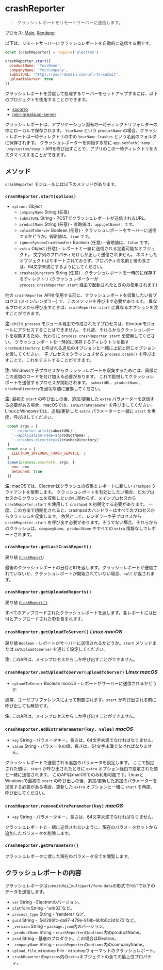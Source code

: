 # crashReporter

> クラッシュレポートをリモートサーバーに送信します。

プロセス: [Main](../glossary.md#main-process), [Renderer](../glossary.md#renderer-process)

以下は、リモートサーバーにクラッシュレポートを自動的に送信する例です。

```javascript
const {crashReporter} = require('electron')

crashReporter.start({
  productName: 'YourName',
  companyName: 'YourCompany',
  submitURL: 'https://your-domain.com/url-to-submit',
  uploadToServer: true
})
```

クラッシュレポートを受信して処理するサーバーをセットアップするには、以下のプロジェクトを使用することができます。

* [socorro](https://github.com/mozilla/socorro)
* [mini-breakpad-server](https://github.com/electron/mini-breakpad-server)

クラッシュレポートは、アプリケーション固有の一時ディレクトリフォルダーの中にローカルで保存されます。 `YourName` という `productName` の場合、クラッシュレポートは一時ディレクトリの中の `YourName Crashes` という名前のフォルダに保存されます。 クラッシュレポーターを開始する前に `app.setPath('temp', '/my/custom/temp')` APIを呼び出すことで、アプリのこの一時ディレクトリをカスタマイズすることができます。

## メソッド

`crashReporter` モジュールには以下のメソッドがあります。

### `crashReporter.start(options)`

* `options` Object 
  * `companyName` String (任意)
  * `submitURL` String - POSTでクラッシュレポートが送信されるURL。
  * `productName` String (任意) - 省略値は、`app.getName()` です。
  * `uploadToServer` Boolean (任意) - クラッシュレポートをサーバーに送信するかどうか。省略値は、`true` です。
  * `ignoreSystemCrashHandler` Boolean (任意) - 省略値は、`false` です。
  * `extra` Object (任意) - レポートと一緒に送信される定義可能なオブジェクト。 文字列のプロパティだけしか正しく送信されません。 ネストしたオブジェクトはサポートされておらず、プロパティの名前と値の長さは、64文字未満にするようにしてください。
  * `crashesDirectory` String (任意) - クラッシュレポートを一時的に保存するディレクトリ (クラッシュレポーターが `process.crashReporter.start` 経由で起動されたときのみ使用されます)

他の `crashReporter` APIを使用する前に、クラッシュレポートを収集したい各プロセス (メイン/レンダラー) で、このメソッドを呼び出す必要があります。 異なるプロセスから呼び出すときは、`crashReporter.start` に異なるオプションを渡すことができます。

**注:** `child_process` モジュール経由で作成された子プロセスは、Electronモジュールにアクセスすることはできません。 それ故、それらからクラッシュレポートを収集するため、代わりに `process.crashReporter.start` を使用してください。 クラッシュレポートを一時的に保存するディレクトリを指す `crashesDirectory` と呼ばれる追加のオプションと一緒に上記と同じオプションを渡してください。 子プロセスをクラッシュさせる `process.crash()` を呼び出すことで、これをテストすることができます。

**注:** Windowsで子プロセスからクラッシュレポートを収集するためには、同様にこの追加のコードを付け加える必要があります。 これで監視してクラッシュレポートを送信するプロセスが開始されます。 `submitURL`、`productName`、`crashesDirectory`を適切な値に置換してください。

**注:** 最初の `start` の呼び出しの後、追加/更新した `extra` パラメーターを送信する必要がある場合、macOSでは、`setExtraParameter` を呼び出してください。LinuxとWindowsでは、追加/更新した `extra` パラメーターと一緒に `start` を再度、呼び出してください。

```js
 const args = [
   `--reporter-url=${submitURL}`,
   `--application-name=${productName}`,
   `--crashes-directory=${crashesDirectory}`
 ]
 const env = {
   ELECTRON_INTERNAL_CRASH_SERVICE: 1
 }
 spawn(process.execPath, args, {
   env: env,
   detached: true
 })
```

**注:** macOSでは、Electronはクラッシュの収集とレポートに新しい `crashpad` クライアントを使用します。 クラッシュレポートを有効にしたい場合、どのプロセスからクラッシュを収集したいかに関わらず、メインプロセスから `crashReporter.start` を使用して `crashpad` を初期化する必要があります。 一度、この方法で初期化されると、crashpadのハンドラーはすべてのプロセスからクラッシュを収集します。 依然として、レンダラーや子プロセスから `crashReporter.start` を呼び出す必要があります。そうでない場合、それらからのクラッシュは、`companyName`、`productName` やすべての `extra` 情報なしでレポートされます。

### `crashReporter.getLastCrashReport()`

戻り値 [`CrashReport`](structures/crash-report.md):

最後のクラッシュレポートの日付とIDを返します。クラッシュレポートが送信されていないか、クラッシュレポートが開始されていない場合、`null` が返されます。

### `crashReporter.getUploadedReports()`

戻り値 [`CrashReport[]`](structures/crash-report.md):

すべてのアップロードされたクラッシュレポートを返します。各レポートには日付とアップロードされたIDを含まれます。

### `crashReporter.getUploadToServer()` *Linux* *macOS*

戻り値 `Boolean` - レポートがサーバーに送信されるかどうか。`start` メソッドまたは `setUploadToServer` を通じて設定してください。

**注:** このAPIは、メインプロセスからしか呼び出すことができません。

### `crashReporter.setUploadToServer(uploadToServer)` *Linux* *macOS*

* `uploadToServer` Boolean *macOS* - レポートがサーバーに送信されるかどうか

通常、ユーザプリファレンスによって制御されます。`start` が呼び出される前に呼び出しても無効です。

**注:** このAPIは、メインプロセスからしか呼び出すことができません。

### `crashReporter.addExtraParameter(key, value)` *macOS*

* `key` String - パラメータキー。長さは、64文字未満でなければなりません。
* `value` String - パラメータの値。長さは、64文字未満でなければなりません。

クラッシュレポートで送信される追加のパラメータを設定します。 ここで指定された値は、`start` が呼び出されたときに `extra` オプション経由で設定された値と一緒に送信されます。 このAPIはmacOSでのみ利用可能です。LinuxとWindowsで最初の `start` の呼び出しの後、追加/更新した追加のパラメーターを送信する必要がある場合、更新した `extra` オプションと一緒に `start` を再度、呼び出してください。

### `crashReporter.removeExtraParameter(key)` *macOS*

* `key` String - パラメータキー。長さは、64文字未満でなければなりません。

クラッシュレポートと一緒に送信されないように、現在のパラメータセットから追加したパラメータを削除します。

### `crashReporter.getParameters()`

クラッシュレポータに渡した現在のパラメータ全てを閲覧します。

## クラッシュレポートの内容

クラッシュレポータは`submitURL`に`multipart/form-data`の形式で`POST`で以下のデータを送信します。

* `ver` String - Electronのバージョン。
* `platform` String - 'win32'など。
* `process_type` String - 'renderer'など.
* `guid` String - '5e1286fc-da97-479e-918b-6bfb0c3d1c72'など。
* `_version` String - `package.json`内のバージョン。
* `_productName` String - `crashReporter`の`options`内のproductName。
* `prod` String - 基底のプロダクト。この場合はElectron。
* `_companyName` String - `crashReporter`の`options`内のcompanyName。
* `upload_file_minidump` File - `minidump`フォーマットのクラッシュレポート。
* `crashReporter`の`options`内の`extra`オブジェクトの全ての最上位プロパティ。